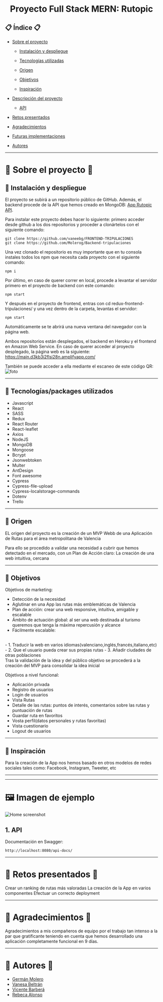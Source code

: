 #  <center> Proyecto Full Stack MERN: Rutopic </center> 


 ## :clipboard: Índice :clipboard:

 - [Sobre el proyecto](#bookmarktabs-sobre-el-proyecto-bookmarktabs)

    - [Instalación y despliegue](#nutandbolt-instalación-y-despliegue)

    - [Tecnologías utilizadas](#wrench-tecnologiaspackages-utilizados)

    - [Origen](#dart-origen)

    - [Objetivos](#pushpin-objetivos)

    - [Inspiración](#cinema-inspiración)

- [Descripción del proyecto](#greenbook-descripción-del-proyecto-greenbook)

    - [API](#1-api)


- [Retos presentados](#dart-retos-presentados-dart)


- [Agradecimientos](#agradecimientos)

- [Futuras implementaciones](#blacknib-futuras-implementaciones-blacknib)

- [Autores](#raisedhands-autor-raisedhands)

------------------

# :bookmark_tabs: Sobre el proyecto :bookmark_tabs:


## :nut_and_bolt: Instalación y despliegue 

El proyecto se subirá a un repositorio público de GitHub.
Además, el backend procede de la API que hemos creado en MongoDB: [App Rutopic API](https://github.com/Molerog/Backend-tripulaciones).

Para instalar este proyecto debes hacer lo siguiente: primero acceder desde github a los dos repositorios y proceder a clonártelos con el siguiente comando:
````
git clone https://github.com/vaneebg/FRONTEND-TRIPULACIONES
git clone https://github.com/Molerog/Backend-tripulaciones
````
Una vez clonado el repositorio es muy importante que en tu consola instales todos los npm que necesita cada proyecto con el siguiente comando: 
````
npm i
````


Por último, en caso de querer correr en local, procede a levantar el servidor primero en el proyecto de backend con este comando:
```
npm start
```
Y después en el proyecto de frontend, entras con cd redux-frontend-tripulaciones/ y una vez dentro de la carpeta, levantas el servidor:
```
npm start
```

Automáticamente se te abrirá una nueva ventana del navegador con la página web.

Ambos repositorios están desplegados, el backend en Heroku y el frontend en Amazon Web Service. En caso de querer acceder al proyecto desplegado, la página web es la siguiente: https://main.d3kb3i2flsi28n.amplifyapp.com/

También se puede acceder a ella mediante el escaneo de este código QR:
![foto](./src/assets/QR.png)



---------
## :wrench: Tecnologías/packages utilizados 
- Javascript
- React
- SASS
- Redux
- React Router
- React-leaflet
- Axios
- NodeJS
- MongoDB
- Mongoose
- Bcrypt
- Jsonwebtoken
- Multer
- AntDesign
- Font awesome
- Cypress
- Cypress-file-upload
- Cypress-localstorage-commands
- Dotenv
- Trello




------

## :dart: Origen 

EL origen del proyecto es la creación de un MVP Webb de una Aplicación de Rutas para el área metropolitana de Valencia

Para ello se procedido a validar una necesidad a cubrir que hemos detectado en el mercado, con un Plan de Acción claro: La creación de una web intuitiva, cercana

----

## :pushpin: Objetivos 

Objetivos de marketing:
* Detección de la necesidad
* Aglutinar en una App las rutas más emblemáticas de Valencia
* Plan de acción: crear una web responsive, intuitiva, amigable y escalable
* Ámbito de actuación global: al ser una web destinada al turismo queremos que tenga la máxima repercusión y alcance
* Fácilmente escalable: 
<br>
    - 1. Traducir la web en varios idiomas(valenciano,inglés,francés,italiano,etc)
    - 2. Que el usuario pueda crear sus propias rutas
    - 3. Añadir ciudades de otras poblaciones

<br>
Tras la validación de la idea y del público objetivo se procederá a la creación del MVP para consolidar la idea inicial

<br>

Objetivos a nivel funcional:
* Aplicación privada
* Registro de usuarios
* Login de usuarios
* Vista Rutas
* Detalle de las rutas: puntos de interés, comentarios sobre las rutas y puntuación de rutas
* Guardar ruta en favoritos
* Vosta perfil(datos personales y rutas favoritas)
* Vista cuestionario
* Logout de usuarios


-----


## :cinema: Inspiración 

Para la creación de la App nos hemos basado en otros modelos de redes sociales tales como: Facebook, Instagram, Tweeter, etc


----------

----------

# :framed_picture:  Imagen de ejemplo

![Home screenshot](./src/assets/RutaMain.jpg)


## 1. API

Documentación en Swagger:
````
http://localhost:8080/api-docs/
````


--------
# :dart: Retos presentados :dart:

Crear un ranking de rutas más valoradas
La creación de la App en varios componentes
Efectuar un correcto deployment




--------
# :purple_heart: Agradecimientos :purple_heart:

Agradecimientos a mis compañeros de equipo por el trabajo tan intenso a la par que gratificante teniendo en cuenta que hemos desarrollado una aplicación completamente funcional en 9 días.

-----------
# :raised_hands: Autores :raised_hands:

- [Germán Molero](https://github.com/Molerog)
- [Vanesa Beltrán](https://github.com/vaneebg)
- [Vicente Barberá](https://github.com/Vincecoorp21)
- [Rebeca Alonso](https://github.com/RebecaASuesta)